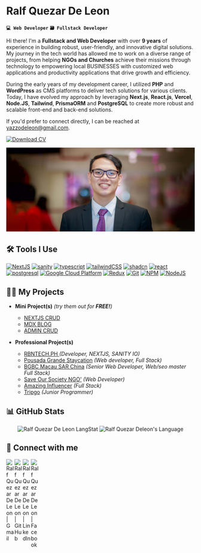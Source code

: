 # Ralf Quezar De Leon
**`💻 Web Developer`** **`🗃️ Fullstack Developer`**


Hi there! I'm a **Fullstack and Web Developer** with over **9 years** of experience in building robust, user-friendly, and innovative digital solutions. My journey in the tech world has allowed me to work on a diverse range of projects, from helping **NGOs and Churches** achieve their missions through technology to empowering local BUSINESSES with customized web applications and productivity applications that drive growth and efficiency. 

During the early years of my development career, I utilized **PHP** and **WordPress** as CMS platforms to deliver tech solutions for various clients. Today, I have evolved my approach by leveraging **Next.js**, **React.js**, **Vercel**, **Node.JS**, **Tailwind**, **PrismaORM** and **PostgreSQL** to create more robust and scalable front-end and back-end solutions.


If you'd prefer to connect directly, I can be reached at yazzodeleon@gmail.com.

[![Download CV][resume-icon]][resume-url]

![banner](assets/rqdeleon-banner.jpg)

## 🛠️ Tools I Use

[![NextJS][nextjs-icon]][nextjs-url]
[![sanity][sanity-icon]][sanity-url]
[![typescript][typescript-icon]][typescript-url]
[![tailwindCSS][tailwindCSS-icon]][tailwindCSS-url]
[![shadcn][shadcn-icon]][shadcn-url]
[![react][react-icon]][react-url]
[![postgresql][postgresql-icon]][postgresql-url]
[![Google Cloud Platform][google-cloud-platform-icon]][google-cloud-platform-url]
[![Redux][redux-icon]][redux-url]
[![Git][git-icon]][git-url]
[![NPM][npm-icon]][npm-url]
[![NodeJS][nodejs-icon]][nodejs-url]

## 👨‍💻 My Projects

- <b>Mini Project(s)</b> *(try them out for **FREE!**)*
  - [NEXTJS CRUD](https://github.com/rqdewise/mybranches)
  - [MDX BLOG](https://github.com/rqdeleon/nextblog) 
  - [ADMIN CRUD](https://github.com/rqdeleon/mybranches-app) 

- <b>Professional Project(s)</b>
  - [RBNTECH.PH ](https://rbntech.ph) *(Developer, NEXTJS, SANITY IO)*
  - [Pousada Grande Staycation](https://pousada.mybranches.net/) *(Web developer, Full Stack)*
  - [BGBC Macau SAR China](https://bordergatebaptist.net) *(Senior Web Developer, Web/seo master Full Stack)*
  - [Save Our Society NGO'](https://sos.mybranches.net/) *(Web Developer)*
  - [Amazing Influencer](https://amazing-influencers.vercel.app/) *(Full Stack)*
  - [Tripgo](https://github.com/rqdeleon/tripgo) *(Junior Programmer)*

## 📊 GitHub Stats

<div align="center">
  <img src="https://github-readme-streak-stats.herokuapp.com/?user=rqdeleon" alt="Ralf Quezar De Leon LangStat" width="53%" />
  <img src="https://github-readme-stats.vercel.app/api/top-langs?username=rqdeleon&langs_count=10&show_icons=true&locale=en&layout=compact&theme=light" alt="Ralf Quezar Deleon's Language" width="44.74%" />
</div>

## 🤳 Connect with me

[<img align="left" alt="Ralf Quezar De Leon | Gmail" width="22px" src="https://cdn.jsdelivr.net/npm/simple-icons@v3/icons/gmail.svg" />][gmail-url]
[<img align="left" alt="Ralf Quezar De Leon | GitHub" width="22px" src="https://cdn.jsdelivr.net/npm/simple-icons@v3/icons/github.svg" />][github-url]
[<img align="left" alt="Ralf Quezar De Leon | LinkedIn" width="22px" src="https://cdn.jsdelivr.net/npm/simple-icons@v3/icons/linkedin.svg" />][linkedin-url]
[<img align="left" alt="Ralf Quezar De Leon | Facebook" width="22px" src="https://cdn.jsdelivr.net/npm/simple-icons@v3/icons/facebook.svg" />][facebook-url]


[resume-icon]: https://img.shields.io/badge/Download_CV-232F3E?style=for-the-badge
[resume-url]: https://docs.google.com/document/d/1qeskAG5N3kZ5uc3-9t_kfG_Z7wGtkgQw8TPER_KPU8E/view

[gmail-url]: mailto:yazzodeleon@gmail.com
[github-url]: https://github.com/rqdeleon
[linkedin-url]: https://www.linkedin.com/in/rqdeleon
[facebook-url]: https://www.facebook.com/yazzo11


[nextjs-icon]: https://img.shields.io/badge/NextJS-black?style=for-the-badge&logo=vercel&logoColor=white
[nextjs-url]: https://nextjs.org/
[sanity-icon]: https://img.shields.io/badge/Sanity-F03E2F?style=for-the-badge&logo=sanity&logoColor=white
[sanity-url]: https://sanity.io
[tailwindCSS-icon]: https://img.shields.io/badge/TailwindCSS-06B6D4?style=for-the-badge&logo=tailwindcss&logoColor=white
[tailwindCSS-url]: https://www.tailwindcss.com
[shadcn-icon]: https://img.shields.io/badge/shadcnui-000000?style=for-the-badge&logo=shadcn&logoColor=white
[shadcn-url]: https://ui.shadcn.com
[typescript-icon]: https://img.shields.io/badge/typescript-3178C6?style=for-the-badge&logo=typescript&logoColor=white
[typescript-url]: https://www.typescriptlang.org/
[react-icon]: https://img.shields.io/badge/react-61DAFB?style=for-the-badge&logo=react&logoColor=black
[react-url]: https://react.dev/
[postgresql-icon]: https://img.shields.io/badge/postgresql-4169E1?style=for-the-badge&logo=postgresql&logoColor=white
[postgresql-url]: https://www.postgresql.org/
[google-cloud-platform-icon]: https://img.shields.io/badge/Google_Cloud_Platform-1a73e8?style=for-the-badge&logo=google-cloud&logoColor=white
[google-cloud-platform-url]: https://cloud.google.com
[redux-icon]: https://img.shields.io/badge/Redux-764ABC?style=for-the-badge&logo=redux&logoColor=white
[redux-url]: https://redux.js.org
[git-icon]: https://img.shields.io/badge/Git-F05032?style=for-the-badge&logo=git&logoColor=white
[git-url]: https://git-scm.com
[npm-icon]: https://img.shields.io/badge/NPM-CB3837?style=for-the-badge&logo=npm&logoColor=white
[npm-url]: https://www.npmjs.com
[nodejs-icon]: https://img.shields.io/badge/Node.JS-6DA55F?style=for-the-badge&logo=node.js&logoColor=white
[nodejs-url]: https://nodejs.org
